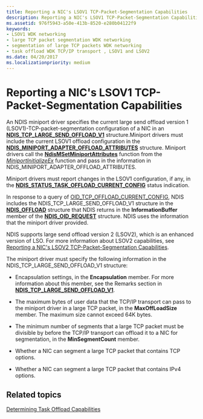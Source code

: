 ```yaml
---
title: Reporting a NIC's LSOV1 TCP-Packet-Segmentation Capabilities
description: Reporting a NIC's LSOV1 TCP-Packet-Segmentation Capabilities
ms.assetid: 976f5943-a50e-413b-8520-e280b04122f9
keywords:
- LSOV1 WDK networking
- large TCP packet segmentation WDK networking
- segmentation of large TCP packets WDK networking
- task offload WDK TCP/IP transport , LSOV1 and LSOV2
ms.date: 04/20/2017
ms.localizationpriority: medium
---
```


# Reporting a NIC's LSOV1 TCP-Packet-Segmentation Capabilities





An NDIS miniport driver specifies the current large send offload version 1 (LSOV1)-TCP-packet-segmentation configuration of a NIC in an [**NDIS\_TCP\_LARGE\_SEND\_OFFLOAD\_V1**](https://docs.microsoft.com/windows-hardware/drivers/ddi/content/ntddndis/ns-ntddndis-_ndis_tcp_large_send_offload_v1) structure.Miniport drivers must include the current LSOV1 offload configuration in the [**NDIS\_MINIPORT\_ADAPTER\_OFFLOAD\_ATTRIBUTES**](https://docs.microsoft.com/windows-hardware/drivers/ddi/content/ndis/ns-ndis-_ndis_miniport_adapter_offload_attributes) structure. Miniport drivers call the [**NdisMSetMiniportAttributes**](https://docs.microsoft.com/windows-hardware/drivers/ddi/content/ndis/nf-ndis-ndismsetminiportattributes) function from the [*MiniportInitializeEx*](https://docs.microsoft.com/windows-hardware/drivers/ddi/content/ndis/nc-ndis-miniport_initialize) function and pass in the information in NDIS\_MINIPORT\_ADAPTER\_OFFLOAD\_ATTRIBUTES.

Miniport drivers must report changes in the LSOV1 configuration, if any, in the [**NDIS\_STATUS\_TASK\_OFFLOAD\_CURRENT\_CONFIG**](https://docs.microsoft.com/windows-hardware/drivers/network/ndis-status-task-offload-current-config) status indication.

In response to a query of [OID\_TCP\_OFFLOAD\_CURRENT\_CONFIG](https://docs.microsoft.com/windows-hardware/drivers/network/oid-tcp-offload-current-config), NDIS includes the NDIS\_TCP\_LARGE\_SEND\_OFFLOAD\_V1 structure in the [**NDIS\_OFFLOAD**](https://docs.microsoft.com/windows-hardware/drivers/ddi/content/ntddndis/ns-ntddndis-_ndis_offload) structure that NDIS returns in the **InformationBuffer** member of the [**NDIS\_OID\_REQUEST**](https://docs.microsoft.com/windows-hardware/drivers/ddi/content/ndis/ns-ndis-_ndis_oid_request) structure. NDIS uses the information that the miniport driver provided.

NDIS supports large send offload version 2 (LSOV2), which is an enhanced version of LSO. For more information about LSOV2 capabilities, see [Reporting a NIC's LSOV2 TCP-Packet-Segmentation Capabilities](reporting-a-nic-s-lsov2-tcp-packet-segmentation-capabilities.md).

The miniport driver must specify the following information in the NDIS\_TCP\_LARGE\_SEND\_OFFLOAD\_V1 structure:

-   Encapsulation settings, in the **Encapsulation** member. For more information about this member, see the Remarks section in [**NDIS\_TCP\_LARGE\_SEND\_OFFLOAD\_V1**](https://docs.microsoft.com/windows-hardware/drivers/ddi/content/ntddndis/ns-ntddndis-_ndis_tcp_large_send_offload_v1).

-   The maximum bytes of user data that the TCP/IP transport can pass to the miniport driver in a large TCP packet, in the **MaxOffLoadSize** member. The maximum size cannot exceed 64K bytes.

-   The minimum number of segments that a large TCP packet must be divisible by before the TCP/IP transport can offload it to a NIC for segmentation, in the **MinSegmentCount** member.

-   Whether a NIC can segment a large TCP packet that contains TCP options.

-   Whether a NIC can segment a large TCP packet that contains IPv4 options.

## Related topics


[Determining Task Offload Capabilities](determining-task-offload-capabilities.md)

 

 






